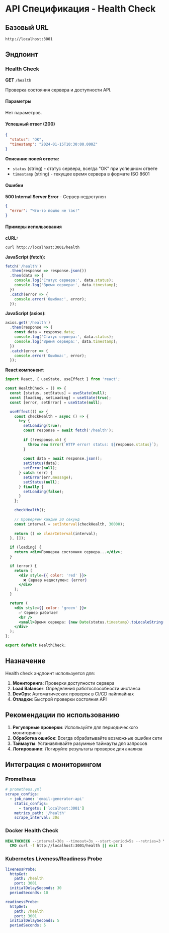 # API Спецификация - Health Check

## Базовый URL
```
http://localhost:3001
```

## Эндпоинт

### Health Check

**GET** `/health`

Проверка состояния сервера и доступности API.

#### Параметры
Нет параметров.

#### Успешный ответ (200)
```json
{
  "status": "OK",
  "timestamp": "2024-01-15T10:30:00.000Z"
}
```

**Описание полей ответа:**
- `status` (string) - статус сервера, всегда "OK" при успешном ответе
- `timestamp` (string) - текущее время сервера в формате ISO 8601

#### Ошибки

**500 Internal Server Error** - Сервер недоступен
```json
{
  "error": "Что-то пошло не так!"
}
```

#### Примеры использования

**cURL:**
```bash
curl http://localhost:3001/health
```

**JavaScript (fetch):**
```javascript
fetch('/health')
  .then(response => response.json())
  .then(data => {
    console.log('Статус сервера:', data.status);
    console.log('Время сервера:', data.timestamp);
  })
  .catch(error => {
    console.error('Ошибка:', error);
  });
```

**JavaScript (axios):**
```javascript
axios.get('/health')
  .then(response => {
    const data = response.data;
    console.log('Статус сервера:', data.status);
    console.log('Время сервера:', data.timestamp);
  })
  .catch(error => {
    console.error('Ошибка:', error);
  });
```

**React компонент:**
```jsx
import React, { useState, useEffect } from 'react';

const HealthCheck = () => {
  const [status, setStatus] = useState(null);
  const [loading, setLoading] = useState(true);
  const [error, setError] = useState(null);

  useEffect(() => {
    const checkHealth = async () => {
      try {
        setLoading(true);
        const response = await fetch('/health');
        
        if (!response.ok) {
          throw new Error(`HTTP error! status: ${response.status}`);
        }
        
        const data = await response.json();
        setStatus(data);
        setError(null);
      } catch (err) {
        setError(err.message);
        setStatus(null);
      } finally {
        setLoading(false);
      }
    };

    checkHealth();
    
    // Проверяем каждые 30 секунд
    const interval = setInterval(checkHealth, 30000);
    
    return () => clearInterval(interval);
  }, []);

  if (loading) {
    return <div>Проверка состояния сервера...</div>;
  }

  if (error) {
    return (
      <div style={{ color: 'red' }}>
        ❌ Сервер недоступен: {error}
      </div>
    );
  }

  return (
    <div style={{ color: 'green' }}>
      ✅ Сервер работает
      <br />
      <small>Время сервера: {new Date(status.timestamp).toLocaleString()}</small>
    </div>
  );
};

export default HealthCheck;
```

## Назначение

Health check эндпоинт используется для:

1. **Мониторинга**: Проверки доступности сервера
2. **Load Balancer**: Определения работоспособности инстанса
3. **DevOps**: Автоматических проверок в CI/CD пайплайнах
4. **Отладки**: Быстрой проверки состояния API

## Рекомендации по использованию

1. **Регулярные проверки**: Используйте для периодического мониторинга
2. **Обработка ошибок**: Всегда обрабатывайте возможные ошибки сети
3. **Таймауты**: Устанавливайте разумные таймауты для запросов
4. **Логирование**: Логируйте результаты проверок для анализа

## Интеграция с мониторингом

### Prometheus
```yaml
# prometheus.yml
scrape_configs:
  - job_name: 'email-generator-api'
    static_configs:
      - targets: ['localhost:3001']
    metrics_path: '/health'
    scrape_interval: 30s
```

### Docker Health Check
```dockerfile
HEALTHCHECK --interval=30s --timeout=3s --start-period=5s --retries=3 \
  CMD curl -f http://localhost:3001/health || exit 1
```

### Kubernetes Liveness/Readiness Probe
```yaml
livenessProbe:
  httpGet:
    path: /health
    port: 3001
  initialDelaySeconds: 30
  periodSeconds: 10

readinessProbe:
  httpGet:
    path: /health
    port: 3001
  initialDelaySeconds: 5
  periodSeconds: 5
```
